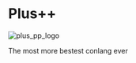 # Plus++
![plus_pp_logo](https://github.com/wafelvloot/plus-pp/assets/109670690/4311c6af-b54b-40d6-a6bf-60745de215d3)

The most more bestest conlang ever
